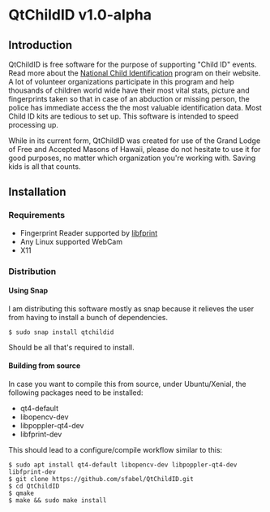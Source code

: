 # QtChildID v1.0-alpha
## Introduction

QtChildID is free software for the purpose of supporting "Child ID"
events. Read more about the [National Child
Identification](http://www.childidprogram.com/) program on their
website. A lot of volunteer organizations participate in this program
and help thousands of children world wide have their most vital stats,
picture and fingerprints taken so that in case of an abduction or
missing person, the police has immediate access the the most valuable
identification data. Most Child ID kits are tedious to set up. This
software is intended to speed processing up.

While in its current form, QtChildID was created for use of the
Grand Lodge of Free and Accepted Masons of Hawaii, please do not
hesitate to use it for good purposes, no matter which organization
you're working with. Saving kids is all that counts.

## Installation

### Requirements
- Fingerprint Reader supported by
  [libfprint](https://www.freedesktop.org/wiki/Software/fprint/libfprint/)
- Any Linux supported WebCam
- X11

### Distribution

#### Using Snap

I am distributing this software mostly as snap because it relieves the
user from having to install a bunch of dependencies. 

```
$ sudo snap install qtchildid
```

Should be all that's required to install.

#### Building from source

In case you want to compile this from source, under Ubuntu/Xenial, the
following packages need to be installed:

- qt4-default
- libopencv-dev
- libpoppler-qt4-dev
- libfprint-dev

This should lead to a configure/compile workflow similar to this:
  
```
$ sudo apt install qt4-default libopencv-dev libpoppler-qt4-dev libfprint-dev
$ git clone https://github.com/sfabel/QtChildID.git
$ cd QtChildID
$ qmake
$ make && sudo make install
```


